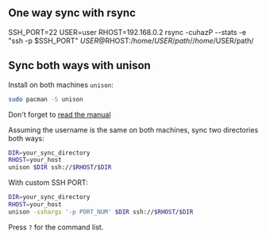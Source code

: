 
One way sync with rsync
-----------------------
SSH_PORT=22
USER=user
RHOST=192.168.0.2
rsync -cuhazP --stats -e "ssh -p $SSH_PORT" $USER@$RHOST:/home/$USER/path/ /home/$USER/path/

Sync both ways with unison
--------------------------
Install on both machines `unison`:
```sh
sudo pacman -S unison
```
Don't forget to [read the manual](https://raw.githubusercontent.com/bcpierce00/unison/refs/heads/documentation/unison-manual.txt)

Assuming the username is the same on both machines, sync two directories both ways:
```sh
DIR=your_sync_directory
RHOST=your_host
unison $DIR ssh://$RHOST/$DIR
```

With custom SSH PORT:
```sh
DIR=your_sync_directory
RHOST=your_host
unison -sshargs '-p PORT_NUM' $DIR ssh://$RHOST/$DIR
```

Press `?` for the command list.

